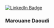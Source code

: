 [![LinkedIn Badge](https://img.shields.io/badge/-LinkedIn-0077B5?style=for-the-badge&logo=linkedin&logoColor=white)](https://fr.linkedin.com/in/marouane-daoudi-21089a178)
### Marouane Daoudi
